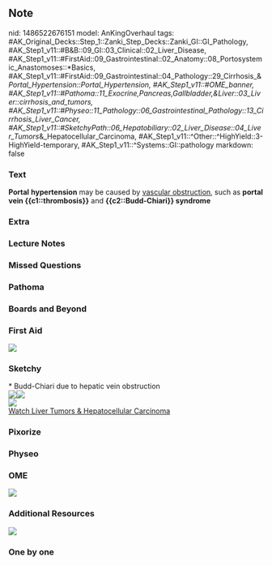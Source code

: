 ## Note
nid: 1486522676151
model: AnKingOverhaul
tags: #AK_Original_Decks::Step_1::Zanki_Step_Decks::Zanki_GI::GI_Pathology, #AK_Step1_v11::#B&B::09_GI::03_Clinical::02_Liver_Disease, #AK_Step1_v11::#FirstAid::09_Gastrointestinal::02_Anatomy::08_Portosystemic_Anastomoses::*Basics, #AK_Step1_v11::#FirstAid::09_Gastrointestinal::04_Pathology::29_Cirrhosis_&_Portal_Hypertension::Portal_Hypertension, #AK_Step1_v11::#OME_banner, #AK_Step1_v11::#Pathoma::11_Exocrine,Pancreas,Gallbladder,&Liver::03_Liver::cirrhosis_and_tumors, #AK_Step1_v11::#Physeo::11_Pathology::06_Gastrointestinal_Pathology::13_Cirrhosis_Liver_Cancer, #AK_Step1_v11::#SketchyPath::06_Hepatobiliary::02_Liver_Disease::04_Liver_Tumors_&_Hepatocellular_Carcinoma, #AK_Step1_v11::^Other::^HighYield::3-HighYield-temporary, #AK_Step1_v11::^Systems::GI::pathology
markdown: false

### Text
<div>
  <b>Portal</b> <b>hypertension</b> may be caused by <u>vascular
  obstruction</u>, such as <b>portal vein {{c1::thrombosis}}</b>
  and <b>{{c2::Budd-Chiari}} syndrome</b>
</div>

### Extra


### Lecture Notes


### Missed Questions


### Pathoma


### Boards and Beyond


### First Aid
<img src="tmpkHXT6e.png">

### Sketchy
<div>
  * Budd-Chiari due to hepatic vein obstruction
</div>
<div><img src=
"Screen%20Shot%202020-02-01%20at%206.06.47%20PM.JPG"><img src=
"Screen%20Shot%202020-02-01%20at%206.06.35%20PM.JPG"></div>
<div><img src=
"Zoverall%20picture%20(64)_1566160514431.JPG"></div><a href=
"https://dashboard.sketchy.com/study/medical/courses/medical-pathophysiology/units/medical-pediatrics-hepatobiliary/videos/medical-pathophysiology-hepatobiliary-liver-disease-liver-tumors-and-hepatocellular-carcinoma?utm_source=anki&utm_medium=partnership&utm_campaign=february_update&utm_content=medical">Watch
Liver Tumors & Hepatocellular Carcinoma</a>

### Pixorize


### Physeo


### OME
<div class="ome-widget">
  <a href="https://onlinemeded.org?ref=anki"><img src=
  "_OME_AnkiFlashcards_General_3.png"></a>
</div>

### Additional Resources
<img src="big_595f538926c08.jpg">

### One by one

